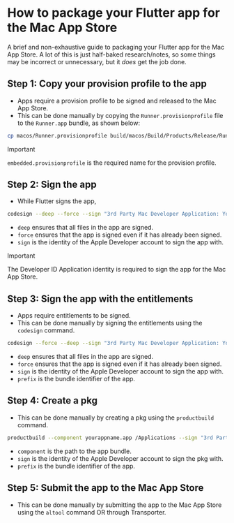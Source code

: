 # How to package your Flutter app for the Mac App Store
A brief and non-exhaustive guide to packaging your Flutter app for the Mac App Store. A lot of this is just half-baked research/notes, so some things may be incorrect or unnecessary, but it *does* get the job done.

## Step 1: Copy your provision profile to the app
- Apps require a provision profile to be signed and released to the Mac App Store.
- This can be done manually by copying the `Runner.provisionprofile` file to the `Runner.app` bundle, as shown below:
```bash
cp macos/Runner.provisionprofile build/macos/Build/Products/Release/Runner.app/Contents/embedded.provisionprofile
```
> [!IMPORTANT]
> `embedded.provisionprofile` is the required name for the provision profile.

## Step 2: Sign the app
- While Flutter signs the app, 
```bash
codesign --deep --force --sign "3rd Party Mac Developer Application: Your Name (Your Team ID)"
```
- `deep` ensures that all files in the app are signed.
- `force` ensures that the app is signed even if it has already been signed.
- `sign` is the identity of the Apple Developer account to sign the app with.
> [!IMPORTANT]
> The Developer ID Application identity is required to sign the app for the Mac App Store.

## Step 3: Sign the app with the entitlements
- Apps require entitlements to be signed.
- This can be done manually by signing the entitlements using the `codesign` command.
```bash
codesign --force --deep --sign "3rd Party Mac Developer Application: Your Name (Your Team ID)" --entitlements macos/Runner/Release.entitlements --options runtime --prefix com.yourcompany.yourappname yourappname.app/
```
- `deep` ensures that all files in the app are signed.
- `force` ensures that the app is signed even if it has already been signed.
- `sign` is the identity of the Apple Developer account to sign the app with.
- `prefix` is the bundle identifier of the app.

## Step 4: Create a pkg
- This can be done manually by creating a pkg using the `productbuild` command.
```bash
productbuild --component yourappname.app /Applications --sign "3rd Party Mac Developer Installer: Your Name (Your Team ID)" yourappname.pkg
```
- `component` is the path to the app bundle.
- `sign` is the identity of the Apple Developer account to sign the pkg with.
- `prefix` is the bundle identifier of the app.

## Step 5: Submit the app to the Mac App Store
- This can be done manually by submitting the app to the Mac App Store using the `altool` command OR through Transporter.